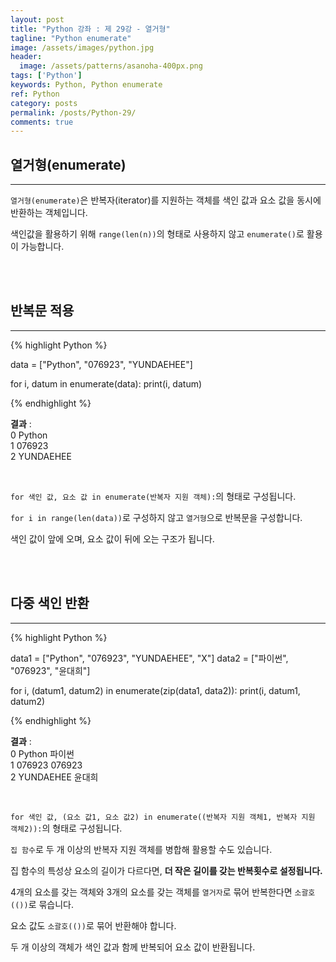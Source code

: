 ```yaml
---
layout: post
title: "Python 강좌 : 제 29강 - 열거형"
tagline: "Python enumerate"
image: /assets/images/python.jpg
header:
  image: /assets/patterns/asanoha-400px.png
tags: ['Python']
keywords: Python, Python enumerate
ref: Python
category: posts
permalink: /posts/Python-29/
comments: true
---
```


## 열거형(enumerate) ##
----------

`열거형(enumerate)`은 반복자(iterator)를 지원하는 객체를 색인 값과 요소 값을 동시에 반환하는 객체입니다.

색인값을 활용하기 위해 `range(len(n))`의 형태로 사용하지 않고 `enumerate()`로 활용이 가능합니다.

<br>
<br>

## 반복문 적용 ##
----------

{% highlight Python %}

data = ["Python", "076923", "YUNDAEHEE"]

for i, datum in enumerate(data):
    print(i, datum)

{% endhighlight %}

**결과**
:    
0 Python<br>
1 076923<br>
2 YUNDAEHEE<br>

<br>

`for 색인 값, 요소 값 in enumerate(반복자 지원 객체):`의 형태로 구성됩니다.

`for i in range(len(data))`로 구성하지 않고 `열거형`으로 반복문을 구성합니다.

색인 값이 앞에 오며, 요소 값이 뒤에 오는 구조가 됩니다.

<br>
<br>

## 다중 색인 반환 ##
----------

{% highlight Python %}

data1 = ["Python", "076923", "YUNDAEHEE", "X"]
data2 = ["파이썬", "076923", "윤대희"]

for i, (datum1, datum2) in enumerate(zip(data1, data2)):
    print(i, datum1, datum2)

{% endhighlight %}

**결과**
:    
0 Python 파이썬<br>
1 076923 076923<br>
2 YUNDAEHEE 윤대희<br>

<br>

`for 색인 값, (요소 값1, 요소 값2) in enumerate((반복자 지원 객체1, 반복자 지원 객체2)):`의 형태로 구성됩니다.

`집 함수`로 두 개 이상의 반복자 지원 객체를 병합해 활용할 수도 있습니다.

집 함수의 특성상 요소의 길이가 다르다면, **더 작은 길이를 갖는 반복횟수로 설정됩니다.**

4개의 요소를 갖는 객체와 3개의 요소를 갖는 객체를 `열거자`로 묶어 반복한다면 `소괄호(())`로 묶습니다.

요소 값도 `소괄호(())`로 묶어 반환해야 합니다.

두 개 이상의 객체가 색인 값과 함께 반복되어 요소 값이 반환됩니다.